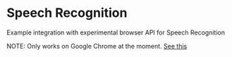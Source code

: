 # Speech Recognition
Example integration with experimental browser API for Speech Recognition

NOTE: Only works on Google Chrome at the moment. [See this](https://developer.mozilla.org/en-US/docs/Web/API/SpeechRecognition)
